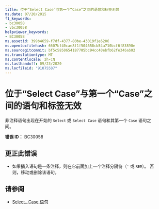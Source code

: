 ```yaml
---
title: 位于“Select Case”与第一个“Case”之间的语句和标签无效
ms.date: 07/20/2015
f1_keywords:
- bc30058
- vbc30058
helpviewer_keywords:
- BC30058
ms.assetid: 399b4659-f7df-4377-80be-43019f1e6206
ms.openlocfilehash: 6607bf40cae8f1f504658cb54a710bcf6f83890e
ms.sourcegitcommit: bf5c5850654187705bc94cc40ebfb62fe346ab02
ms.translationtype: MT
ms.contentlocale: zh-CN
ms.lasthandoff: 09/23/2020
ms.locfileid: "91075507"
---
```

# <a name="statements-and-labels-are-not-valid-between-select-case-and-first-case"></a>位于“Select Case”与第一个“Case”之间的语句和标签无效

非注释语句出现在开始的 `Select` 或 `Select Case` 语句和其第一个 `Case` 语句之间。  
  
 **错误 ID：** BC30058  
  
## <a name="to-correct-this-error"></a>更正此错误  
  
- 如果插入语句是一条注释，则在它前面加上一个注释分隔符（`'` 或 `REM`）。 否则，移动或删除该语句。  
  
## <a name="see-also"></a>请参阅

- [Select...Case 语句](../language-reference/statements/select-case-statement.md)
